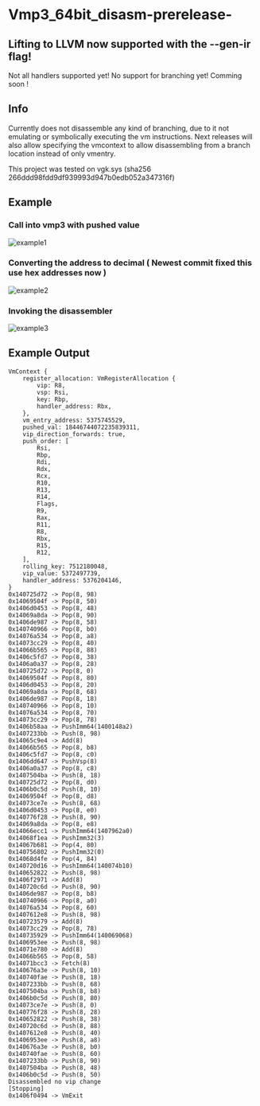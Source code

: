# Vmp3_64bit_disasm-prerelease-
## Lifting to LLVM now supported with the --gen-ir flag!
Not all handlers supported yet!
No support for branching yet!
Comming soon !
## Info

Currently does not disassemble any kind of branching, due to it not emulating or symbolically executing the vm instructions.
Next releases will also allow specifying the vmcontext to allow disassembling from a branch location instead of only vmentry.

This project was tested on vgk.sys (sha256 266ddd98fdd9df939993d947b0edb052a347316f)

## Example

### Call into vmp3 with pushed value
![example1](https://user-images.githubusercontent.com/102005914/175548145-8cb85a51-fef4-4a4c-b11b-f8049636b590.png)

### Converting the address to decimal ( Newest commit fixed this use hex addresses now )
![example2](https://user-images.githubusercontent.com/102005914/175548162-5d352eda-c66c-481b-ac7a-1697faa23e09.png)

### Invoking the disassembler
![example3](https://user-images.githubusercontent.com/102005914/175548166-ccc3bde9-fd20-44b7-850e-5b2c07119874.png)

## Example Output
```
VmContext {
    register_allocation: VmRegisterAllocation {
        vip: R8,
        vsp: Rsi,
        key: Rbp,
        handler_address: Rbx,
    },
    vm_entry_address: 5375745529,
    pushed_val: 18446744072235839311,
    vip_direction_forwards: true,
    push_order: [
        Rsi,
        Rbp,
        Rdi,
        Rdx,
        Rcx,
        R10,
        R13,
        R14,
        Flags,
        R9,
        Rax,
        R11,
        R8,
        Rbx,
        R15,
        R12,
    ],
    rolling_key: 7512180048,
    vip_value: 5372497739,
    handler_address: 5376204146,
}
0x140725d72 -> Pop(8, 98)
0x14069504f -> Pop(8, 50)
0x1406d0453 -> Pop(8, 48)
0x14069a8da -> Pop(8, 90)
0x1406de987 -> Pop(8, 58)
0x140740966 -> Pop(8, b0)
0x14076a534 -> Pop(8, a8)
0x14073cc29 -> Pop(8, 40)
0x14066b565 -> Pop(8, 88)
0x1406c5fd7 -> Pop(8, 38)
0x1406a0a37 -> Pop(8, 28)
0x140725d72 -> Pop(8, 0)
0x14069504f -> Pop(8, 80)
0x1406d0453 -> Pop(8, 20)
0x14069a8da -> Pop(8, 68)
0x1406de987 -> Pop(8, 18)
0x140740966 -> Pop(8, 10)
0x14076a534 -> Pop(8, 70)
0x14073cc29 -> Pop(8, 78)
0x1406b58aa -> PushImm64(1400148a2)
0x1407233bb -> Push(8, 98)
0x14065c9e4 -> Add(8)
0x14066b565 -> Pop(8, b8)
0x1406c5fd7 -> Pop(8, c0)
0x1406dd647 -> PushVsp(8)
0x1406a0a37 -> Pop(8, c8)
0x1407504ba -> Push(8, 18)
0x140725d72 -> Pop(8, d0)
0x1406b0c5d -> Push(8, 10)
0x14069504f -> Pop(8, d8)
0x14073ce7e -> Push(8, 68)
0x1406d0453 -> Pop(8, e0)
0x140776f28 -> Push(8, 90)
0x14069a8da -> Pop(8, e8)
0x14066ecc1 -> PushImm64(1407962a0)
0x14068f1ea -> PushImm32(3)
0x14067b681 -> Pop(4, 80)
0x140756802 -> PushImm32(0)
0x14068d4fe -> Pop(4, 84)
0x140720d16 -> PushImm64(140074b10)
0x140652822 -> Push(8, 98)
0x1406f2971 -> Add(8)
0x140720c6d -> Push(8, 90)
0x1406de987 -> Pop(8, b8)
0x140740966 -> Pop(8, a0)
0x14076a534 -> Pop(8, 60)
0x1407612e8 -> Push(8, 98)
0x140723579 -> Add(8)
0x14073cc29 -> Pop(8, 78)
0x140735929 -> PushImm64(140069068)
0x1406953ee -> Push(8, 98)
0x14071e780 -> Add(8)
0x14066b565 -> Pop(8, 58)
0x14071bcc3 -> Fetch(8)
0x140676a3e -> Push(8, 10)
0x140740fae -> Push(8, 18)
0x1407233bb -> Push(8, 68)
0x1407504ba -> Push(8, b8)
0x1406b0c5d -> Push(8, 80)
0x14073ce7e -> Push(8, 0)
0x140776f28 -> Push(8, 28)
0x140652822 -> Push(8, 38)
0x140720c6d -> Push(8, 88)
0x1407612e8 -> Push(8, 40)
0x1406953ee -> Push(8, a8)
0x140676a3e -> Push(8, b0)
0x140740fae -> Push(8, 60)
0x1407233bb -> Push(8, 90)
0x1407504ba -> Push(8, 48)
0x1406b0c5d -> Push(8, 50)
Disassembled no vip change
[Stopping]
0x1406f0494 -> VmExit
```
